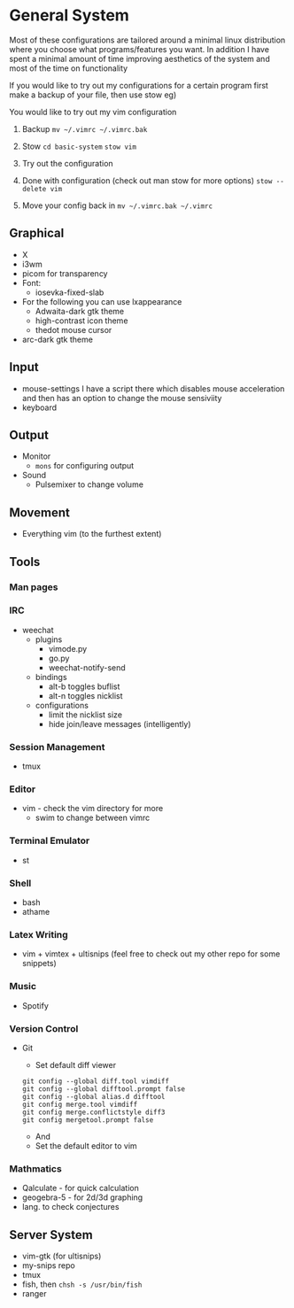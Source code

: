 # General System 
Most of these configurations are tailored around a minimal linux distribution where you choose what programs/features you want. 
In addition I have spent a minimal amount of time improving aesthetics of the system and most of the time on functionality

If you would like to try out my configurations for a certain program first make a backup of your file, then use stow eg)

You would like to try out my vim configuration
1. Backup
  `mv ~/.vimrc ~/.vimrc.bak`

2. Stow
  `cd basic-system`
  `stow vim`

3. Try out the configuration

4. Done with configuration (check out man stow for more options)
  `stow --delete vim`
  
5. Move your config back in 
  `mv ~/.vimrc.bak ~/.vimrc`

## Graphical
* X
* i3wm
* picom for transparency
* Font:
  * iosevka-fixed-slab
* For the following you can use lxappearance
  * Adwaita-dark gtk theme
  * high-contrast icon theme
  * thedot mouse cursor
* arc-dark gtk theme


## Input
* mouse-settings I have a script there which disables mouse acceleration and then has an option to change the mouse sensiviity
* keyboard

## Output
* Monitor
  * `mons` for configuring output
* Sound
  * Pulsemixer to change volume

## Movement
* Everything vim (to the furthest extent)

## Tools
### Man pages
### IRC
* weechat 
  * plugins
    * vimode.py
    * go.py
    * weechat-notify-send
  * bindings
    * alt-b toggles buflist
    * alt-n toggles nicklist
  * configurations
    * limit the nicklist size
    * hide join/leave messages (intelligently)
### Session Management
* tmux
### Editor
* vim - check the vim directory for more
  * swim to change between vimrc 
### Terminal Emulator
* st
### Shell
* bash
* athame
### Latex Writing
* vim + vimtex + ultisnips (feel free to check out my other repo for some snippets)
### Music
* Spotify
### Version Control
* Git
  * Set default diff viewer
  ```
  git config --global diff.tool vimdiff
  git config --global difftool.prompt false
  git config --global alias.d difftool
  git config merge.tool vimdiff
  git config merge.conflictstyle diff3
  git config mergetool.prompt false
  ```

  * And 
  * Set the default editor to vim
### Mathmatics
* Qalculate - for quick calculation
* geogebra-5 - for 2d/3d graphing
* lang. to check conjectures


## Server System
* vim-gtk (for ultisnips)
* my-snips repo
* tmux
* fish, then `chsh -s /usr/bin/fish`
* ranger
